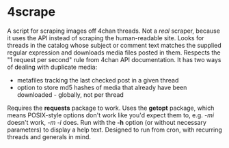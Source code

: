 # 4scrape
A script for scraping images off 4chan threads. Not a *real* scraper, because it uses the API instead of scraping the human-readable site.
Looks for threads in the catalog whose subject or comment text matches the supplied regular expression and downloads media files posted in them. Respects the "1 request per second" rule from 4chan API documentation.
It has two ways of dealing with duplicate media:
- metafiles tracking the last checked post in a given thread
- option to store md5 hashes of media that already have been downloaded - globally, not per thread

Requires the **requests** package to work.
Uses the **getopt** package, which means POSIX-style options don't work like you'd expect them to, e.g. *-mi* doesn't work, *-m -i* does.
Run with the **-h** option (or without necessary parameters) to display a help text.
Designed to run from cron, with recurring threads and generals in mind.
